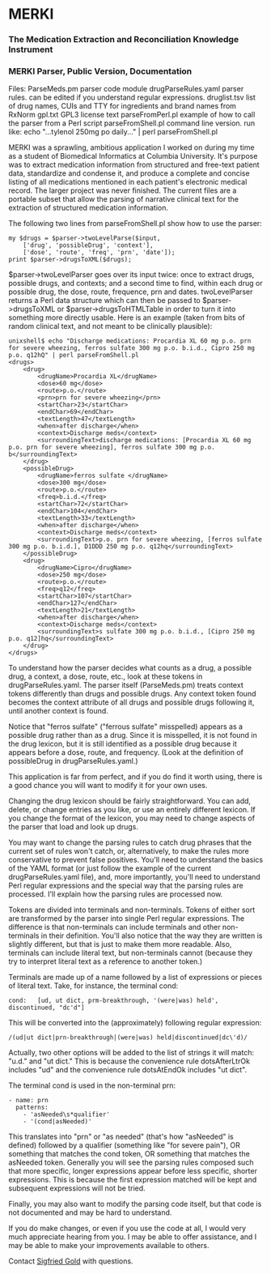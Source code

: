 MERKI 
=====
### The Medication Extraction and Reconciliation Knowledge Instrument


### MERKI Parser, Public Version, Documentation

Files:
    ParseMeds.pm            parser code module
    drugParseRules.yaml     parser rules.  can be edited if you understand regular expressions.
    druglist.tsv            list of drug names, CUIs and TTY for ingredients and brand names from RxNorm
    gpl.txt                 GPL3 license text
    parseFromPerl.pl        example of how to call the parser from a Perl script
    parseFromShell.pl       command line version.  run like:
                                echo "...tylenol 250mg po daily..." | perl parseFromShell.pl

MERKI was a sprawling, ambitious application I worked on during my time
as a student of Biomedical Informatics at Columbia University.  It's
purpose was to extract medication information from structured and
free-text patient data, standardize and condense it, and produce a
complete and concise listing of all medications mentioned in each
patient's electronic medical record.  The larger project was never
finished.  The current files are a portable subset that allow the
parsing of narrative clinical text for the extraction of structured
medication information.

The following two lines from parseFromShell.pl show how to use the
parser:

    my $drugs = $parser->twoLevelParse($input, 
        ['drug', 'possibleDrug', 'context'], 
        ['dose', 'route', 'freq', 'prn', 'date']);	
    print $parser->drugsToXML($drugs);

$parser->twoLevelParser goes over its input twice: once to extract
drugs, possible drugs, and contexts; and a second time to find, within
each drug or possible drug, the dose, route, frequence, prn and dates.
twoLevelParser returns a Perl data structure which can then be passed
to $parser->drugsToXML or $parser->drugsToHTMLTable in order to turn
it into something more directly usable.  Here is an example (taken from
bits of random clinical text, and not meant to be clinically plausible):

    unixshell$ echo "Discharge medications: Procardia XL 60 mg p.o. prn for severe wheezing, ferros sulfate 300 mg p.o. b.i.d., Cipro 250 mg p.o. q12hQ" | perl parseFromShell.pl
    <drugs>
        <drug>
            <drugName>Procardia XL</drugName>
            <dose>60 mg</dose>
            <route>p.o.</route>
            <prn>prn for severe wheezing</prn>
            <startChar>23</startChar>
            <endChar>69</endChar>
            <textLength>47</textLength>
            <when>after discharge</when>
            <context>Discharge meds</context>
            <surroundingText>discharge medications: [Procardia XL 60 mg p.o. prn for severe wheezing], ferros sulfate 300 mg p.o. b</surroundingText>
        </drug>
        <possibleDrug>
            <drugName>ferros sulfate </drugName>
            <dose>300 mg</dose>
            <route>p.o.</route>
            <freq>b.i.d.</freq>
            <startChar>72</startChar>
            <endChar>104</endChar>
            <textLength>33</textLength>
            <when>after discharge</when>
            <context>Discharge meds</context>
            <surroundingText>p.o. prn for severe wheezing, [ferros sulfate 300 mg p.o. b.i.d.], D1DDD 250 mg p.o. q12hq</surroundingText>
        </possibleDrug>
        <drug>
            <drugName>Cipro</drugName>
            <dose>250 mg</dose>
            <route>p.o.</route>
            <freq>q12</freq>
            <startChar>107</startChar>
            <endChar>127</endChar>
            <textLength>21</textLength>
            <when>after discharge</when>
            <context>Discharge meds</context>
            <surroundingText>s sulfate 300 mg p.o. b.i.d., [Cipro 250 mg p.o. q12]hq</surroundingText>
        </drug>
    </drugs>

To understand how the parser decides what counts as a drug, a possible
drug, a context, a dose, route, etc., look at these tokens in
drugParseRules.yaml.  The parser itself (ParseMeds.pm) treats context
tokens differently than drugs and possible drugs.  Any context token
found becomes  the context attribute of all drugs and possible drugs
following it, until another context is found.

Notice that "ferros sulfate" ("ferrous sulfate" misspelled) appears as
a possible drug rather than as a drug.  Since it is misspelled, it is
not found in the drug lexicon, but it is still identified as a possible
drug because it appears before a dose, route, and frequency.  (Look at
the definition of possibleDrug in drugParseRules.yaml.)

This application is far from perfect, and if you do find it worth using,
there is a good chance you will want to modify it for your own uses.

Changing the drug lexicon should be fairly straightforward.  You can
add, delete, or change entries as you like, or use an entirely different
lexicon.  If you change the format of the lexicon, you may need to
change aspects of the parser that load and look up drugs.

You may want to change the parsing rules to catch drug phrases that the
current set of rules won't catch, or, alternatively, to make the rules
more conservative to prevent false positives.  You'll need to understand
the basics of the YAML format (or just follow the example of the current
drugParseRules.yaml file), and, more importantly, you'll need to
understand Perl regular expressions and the special way that the parsing
rules are processed.  I'll explain how the parsing rules are processed
now.

Tokens are divided into terminals and non-terminals.  Tokens of either
sort are transformed by the parser into single Perl regular expressions.
The difference is that non-terminals can include terminals and other
non-terminals in their definition.  You'll also notice that the way they
are written is slightly different, but that is just to make them more
readable.  Also, terminals can include literal text, but non-terminals
cannot (because they try to interpret literal text as a reference to
another token.)

Terminals are made up of a name followed by a list of expressions or
pieces of literal text.  Take, for instance, the terminal cond:

    cond:   [ud, ut dict, prm-breakthrough, '(were|was) held', discontinued, "dc'd"]

This will be converted into the (approximately) following regular expression:

    /(ud|ut dict|prn-breakthrough|(were|was) held|discontinued|dc\'d)/

Actually, two other options will be added to the list of strings it will
match: "u\.d\." and "ut dict\."  This is because the convenience rule
dotsAfterLtrOk includes "ud" and the convenience rule dotsAtEndOk
includes "ut dict".

The terminal cond is used in the non-terminal prn:

    - name: prn
      patterns:
        - 'asNeeded\s*qualifier'
        - '(cond|asNeeded)'

This translates into "prn" or "as needed" (that's how "asNeeded" is
defined) followed by a qualifier (something like "for severe pain"), OR
something that matches the cond token, OR something that matches the
asNeeded token.  Generally you will see the parsing rules composed
such that more specific, longer expressions appear before less specific,
shorter expressions.  This is because the first expression matched will
be kept and subsequent expressions will not be tried.

Finally, you may also want to modify the parsing code itself, but that
code is not documented and may be hard to understand.

If you do make changes, or even if you use the code at all, I would very
much appreciate hearing from you.  I may be able to offer assistance,
and I may be able to make your improvements available to others.

Contact [Sigfried Gold](http://sigfried.org) with questions.
